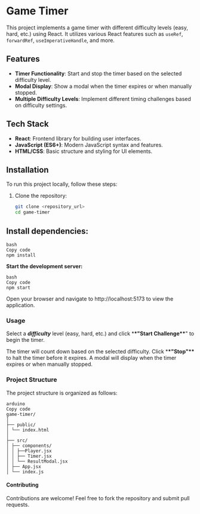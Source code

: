 # Game Timer

This project implements a game timer with different difficulty levels (easy, hard, etc.) using React. It utilizes various React features such as `useRef`, `forwardRef`, `useImperativeHandle`, and more.

## Features

- **Timer Functionality**: Start and stop the timer based on the selected difficulty level.
- **Modal Display**: Show a modal when the timer expires or when manually stopped.
- **Multiple Difficulty Levels**: Implement different timing challenges based on difficulty settings.

## Tech Stack

- **React**: Frontend library for building user interfaces.
- **JavaScript (ES6+)**: Modern JavaScript syntax and features.
- **HTML/CSS**: Basic structure and styling for UI elements.

## Installation

To run this project locally, follow these steps:

1. Clone the repository:
   ```bash
   git clone <repository_url>
   cd game-timer
   ```

## Install dependencies:

```
bash
Copy code
npm install
```

**Start the development server:**

```
bash
Copy code
npm start
```

Open your browser and navigate to http://localhost:5173 to view the application.

### Usage

Select a **_difficulty_** level (easy, hard, etc.) and click \***\*"Start Challenge\*\***" to begin the timer.

The timer will count down based on the selected difficulty.
Click \***\*"Stop"\*\*** to halt the timer before it expires.
A modal will display when the timer expires or when manually stopped.

### Project Structure

The project structure is organized as follows:

```
arduino
Copy code
game-timer/
│
├── public/
│ └── index.html
│
├── src/
│ ├── components/
│ │ ├──Player.jsx
│ │ ├── Timer.jsx
│ │ └── ResultModal.jsx
│ ├── App.jsx
│ └── index.js
```

#### Contributing

Contributions are welcome! Feel free to fork the repository and submit pull requests.
